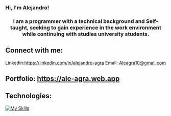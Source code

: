 ### Hi, I'm Alejandro!

<h3 align="center">I am a programmer with a technical background and Self-taught, seeking to gain experience in the work environment while continuing with studies university students.</h3>

## Connect with me:

Linkedin:https://linkedin.com/in/alejandro-agra
Email: Aleagra10@gmail.com

## Portfolio: https://ale-agra.web.app

## Technologies:

[![My Skills](https://skillicons.dev/icons?i=react,js,ts,html,css,sass,tailwind,bootstrap,jquery,nodejs,express,sequelize,mysql,mongodb,python,flask,postman,git,github)](https://skillicons.dev)
